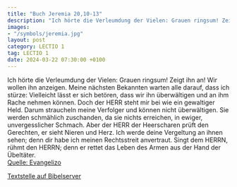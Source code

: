 ```yaml
---
title: "Buch Jeremia 20,10-13"
description: "Ich hörte die Verleumdung der Vielen: Grauen ringsum! Zeigt ihn an! Wir wollen ihn anzeigen. Meine nächsten Bekannten warten alle darauf, dass ich stürze: Vielleicht lässt er sich betören, dass wir ihn überwältigen und an ihm Rache nehmen können. Doch der HERR steht mir bei wie e...."
images:
- "/symbols/jeremia.jpg"
layout: post
category: LECTIO 1
tag: LECTIO 1
date: 2024-03-22 07:30:00 +0100
---
```

Ich hörte die Verleumdung der Vielen: Grauen ringsum! Zeigt ihn an! Wir wollen ihn anzeigen. Meine nächsten Bekannten warten alle darauf, dass ich stürze: Vielleicht lässt er sich betören, dass wir ihn überwältigen und an ihm Rache nehmen können.
Doch der HERR steht mir bei wie ein gewaltiger Held.<!--more--> Darum straucheln meine Verfolger und können nicht überwältigen. Sie werden schmählich zuschanden, da sie nichts erreichen, in ewiger, unvergesslicher Schmach.
Aber der HERR der Heerscharen prüft den Gerechten, er sieht Nieren und Herz. Ich werde deine Vergeltung an ihnen sehen; denn dir habe ich meinen Rechtsstreit anvertraut.
Singt dem HERRN, rühmt den HERRN; denn er rettet das Leben des Armen aus der Hand der Übeltäter.<br>
[Quelle: Evangelizo](https://evangeliumtagfuertag.org/DE/gospel)

[Textstelle auf Bibelserver](https://www.bibleserver.com/EU/Jeremia20,10-13)
